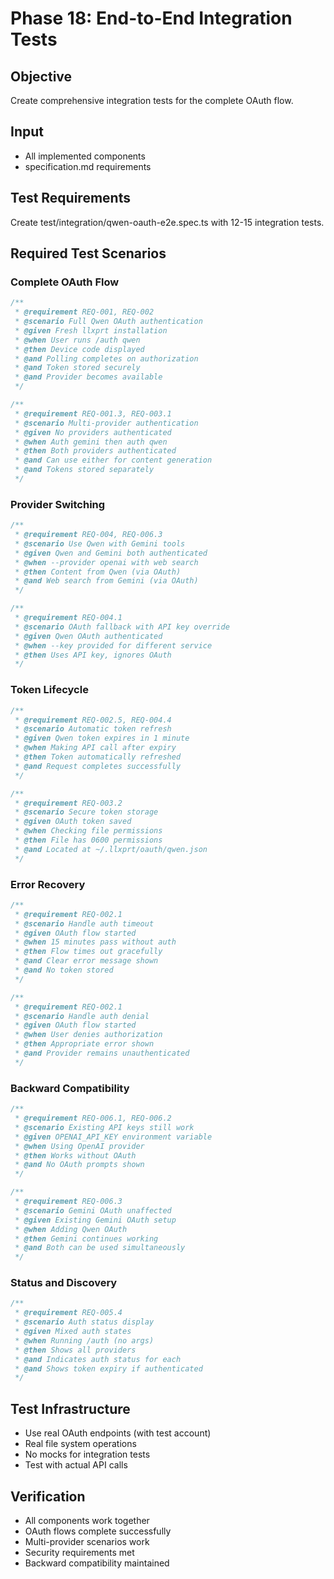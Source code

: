 # Phase 18: End-to-End Integration Tests

## Objective
Create comprehensive integration tests for the complete OAuth flow.

## Input
- All implemented components
- specification.md requirements

## Test Requirements
Create test/integration/qwen-oauth-e2e.spec.ts with 12-15 integration tests.

## Required Test Scenarios

### Complete OAuth Flow
```typescript
/**
 * @requirement REQ-001, REQ-002
 * @scenario Full Qwen OAuth authentication
 * @given Fresh llxprt installation
 * @when User runs /auth qwen
 * @then Device code displayed
 * @and Polling completes on authorization
 * @and Token stored securely
 * @and Provider becomes available
 */

/**
 * @requirement REQ-001.3, REQ-003.1
 * @scenario Multi-provider authentication
 * @given No providers authenticated
 * @when Auth gemini then auth qwen
 * @then Both providers authenticated
 * @and Can use either for content generation
 * @and Tokens stored separately
 */
```

### Provider Switching
```typescript
/**
 * @requirement REQ-004, REQ-006.3
 * @scenario Use Qwen with Gemini tools
 * @given Qwen and Gemini both authenticated
 * @when --provider openai with web search
 * @then Content from Qwen (via OAuth)
 * @and Web search from Gemini (via OAuth)
 */

/**
 * @requirement REQ-004.1
 * @scenario OAuth fallback with API key override
 * @given Qwen OAuth authenticated
 * @when --key provided for different service
 * @then Uses API key, ignores OAuth
 */
```

### Token Lifecycle
```typescript
/**
 * @requirement REQ-002.5, REQ-004.4
 * @scenario Automatic token refresh
 * @given Qwen token expires in 1 minute
 * @when Making API call after expiry
 * @then Token automatically refreshed
 * @and Request completes successfully
 */

/**
 * @requirement REQ-003.2
 * @scenario Secure token storage
 * @given OAuth token saved
 * @when Checking file permissions
 * @then File has 0600 permissions
 * @and Located at ~/.llxprt/oauth/qwen.json
 */
```

### Error Recovery
```typescript
/**
 * @requirement REQ-002.1
 * @scenario Handle auth timeout
 * @given OAuth flow started
 * @when 15 minutes pass without auth
 * @then Flow times out gracefully
 * @and Clear error message shown
 * @and No token stored
 */

/**
 * @requirement REQ-002.1
 * @scenario Handle auth denial
 * @given OAuth flow started
 * @when User denies authorization
 * @then Appropriate error shown
 * @and Provider remains unauthenticated
 */
```

### Backward Compatibility
```typescript
/**
 * @requirement REQ-006.1, REQ-006.2
 * @scenario Existing API keys still work
 * @given OPENAI_API_KEY environment variable
 * @when Using OpenAI provider
 * @then Works without OAuth
 * @and No OAuth prompts shown
 */

/**
 * @requirement REQ-006.3
 * @scenario Gemini OAuth unaffected
 * @given Existing Gemini OAuth setup
 * @when Adding Qwen OAuth
 * @then Gemini continues working
 * @and Both can be used simultaneously
 */
```

### Status and Discovery
```typescript
/**
 * @requirement REQ-005.4
 * @scenario Auth status display
 * @given Mixed auth states
 * @when Running /auth (no args)
 * @then Shows all providers
 * @and Indicates auth status for each
 * @and Shows token expiry if authenticated
 */
```

## Test Infrastructure
- Use real OAuth endpoints (with test account)
- Real file system operations
- No mocks for integration tests
- Test with actual API calls

## Verification
- All components work together
- OAuth flows complete successfully
- Multi-provider scenarios work
- Security requirements met
- Backward compatibility maintained